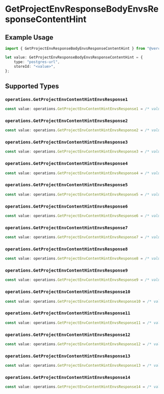 # GetProjectEnvResponseBodyEnvsResponseContentHint

## Example Usage

```typescript
import { GetProjectEnvResponseBodyEnvsResponseContentHint } from "@vercel/sdk/models/operations";

let value: GetProjectEnvResponseBodyEnvsResponseContentHint = {
    type: "postgres-url",
    storeId: "<value>",
};
```

## Supported Types

### `operations.GetProjectEnvContentHintEnvsResponse1`

```typescript
const value: operations.GetProjectEnvContentHintEnvsResponse1 = /* values here */
```

### `operations.GetProjectEnvContentHintEnvsResponse2`

```typescript
const value: operations.GetProjectEnvContentHintEnvsResponse2 = /* values here */
```

### `operations.GetProjectEnvContentHintEnvsResponse3`

```typescript
const value: operations.GetProjectEnvContentHintEnvsResponse3 = /* values here */
```

### `operations.GetProjectEnvContentHintEnvsResponse4`

```typescript
const value: operations.GetProjectEnvContentHintEnvsResponse4 = /* values here */
```

### `operations.GetProjectEnvContentHintEnvsResponse5`

```typescript
const value: operations.GetProjectEnvContentHintEnvsResponse5 = /* values here */
```

### `operations.GetProjectEnvContentHintEnvsResponse6`

```typescript
const value: operations.GetProjectEnvContentHintEnvsResponse6 = /* values here */
```

### `operations.GetProjectEnvContentHintEnvsResponse7`

```typescript
const value: operations.GetProjectEnvContentHintEnvsResponse7 = /* values here */
```

### `operations.GetProjectEnvContentHintEnvsResponse8`

```typescript
const value: operations.GetProjectEnvContentHintEnvsResponse8 = /* values here */
```

### `operations.GetProjectEnvContentHintEnvsResponse9`

```typescript
const value: operations.GetProjectEnvContentHintEnvsResponse9 = /* values here */
```

### `operations.GetProjectEnvContentHintEnvsResponse10`

```typescript
const value: operations.GetProjectEnvContentHintEnvsResponse10 = /* values here */
```

### `operations.GetProjectEnvContentHintEnvsResponse11`

```typescript
const value: operations.GetProjectEnvContentHintEnvsResponse11 = /* values here */
```

### `operations.GetProjectEnvContentHintEnvsResponse12`

```typescript
const value: operations.GetProjectEnvContentHintEnvsResponse12 = /* values here */
```

### `operations.GetProjectEnvContentHintEnvsResponse13`

```typescript
const value: operations.GetProjectEnvContentHintEnvsResponse13 = /* values here */
```

### `operations.GetProjectEnvContentHintEnvsResponse14`

```typescript
const value: operations.GetProjectEnvContentHintEnvsResponse14 = /* values here */
```

